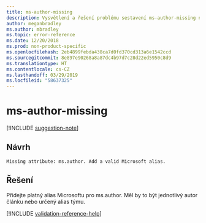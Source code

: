 ```yaml
---
title: ms-author-missing
description: Vysvětlení a řešení problému sestavení ms-author-missing na webu Docs
author: meganbradley
ms.author: mbradley
ms.topic: error-reference
ms.date: 12/20/2018
ms.prod: non-product-specific
ms.openlocfilehash: 2eb4899febda438ca7d0fd370cd313a6e1542ccd
ms.sourcegitcommit: 8e897e90268a8a87dc4b97d7c28d22ed5950c8d9
ms.translationtype: HT
ms.contentlocale: cs-CZ
ms.lasthandoff: 03/29/2019
ms.locfileid: "58637325"
---
```

# <a name="ms-author-missing"></a>ms-author-missing

[!INCLUDE [suggestion-note](includes/suggestion-note.md)]

## <a name="suggestion"></a>Návrh

`Missing attribute: ms.author. Add a valid Microsoft alias.`

## <a name="resolution"></a>Řešení

Přidejte platný alias Microsoftu pro ms.author. Měl by to být jednotlivý autor článku nebo určený alias týmu.

<!--make sure to add this file to your includes folder and verify the path-->
[!INCLUDE [validation-reference-help](includes/validation-reference-help.md)]